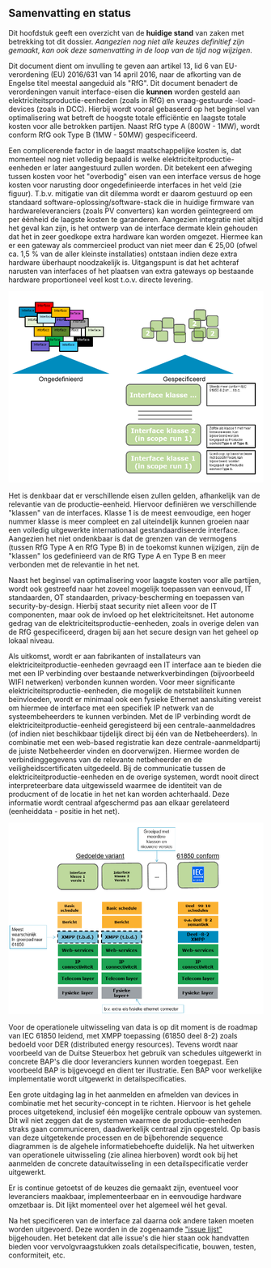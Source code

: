## Samenvatting en status

Dit hoofdstuk geeft een overzicht van de **huidige stand** van zaken met betrekking tot dit dossier. *Aangezien nog niet alle keuzes definitief zijn gemaakt, kan ook deze samenvatting in de loop van de tijd nog wijzigen.*

Dit document dient om invulling te geven aan artikel 13, lid 6 van EU-verordening (EU) 2016/631 van 14 april 2016, naar de afkorting van de Engelse titel meestal aangeduid als "RfG". Dit document benadert de verordeningen vanuit interface-eisen die **kunnen** worden gesteld aan elektriciteitsproductie-eenheden (zoals in RfG) en vraag-gestuurde -load- devices (zoals in DCC). Hierbij wordt vooral gebaseerd op het beginsel van optimalisering wat betreft de hoogste totale efficiëntie en laagste totale kosten voor alle betrokken partijen. Naast RfG type A (800W - 1MW), wordt conform RfG ook Type B (1MW - 50MW) gespecificeerd.

Een complicerende factor in de laagst maatschappelijke kosten is, dat momenteel nog niet volledig bepaald is welke elektriciteitproductie-eenheden er later aangestuurd zullen worden. Dit betekent een afweging tussen kosten voor het "overbodig" eisen van een interface versus de hoge kosten voor narusting door ongedefinieerde interfaces in het veld (zie figuur). T.b.v. mitigatie van dit dilemma wordt er daarom gestuurd op een standaard software-oplossing/software-stack die in huidige firmware van hardwareleveranciers (zoals PV converters) kan worden geïntegreerd om per éénheid de laagste kosten te garanderen. Aangezien integratie niet altijd het geval kan zijn, is het ontwerp van de interface dermate klein gehouden dat het in zeer goedkope extra hardware kan worden omgezet. Hiermee kan er een gateway als commercieel product van niet meer dan € 25,00 (ofwel ca. 1,5 % van de aller kleinste installaties) ontstaan indien deze extra hardware überhaupt noodzakelijk is. Uitgangspunt is dat het achteraf narusten van interfaces of het plaatsen van extra gateways op bestaande hardware proportioneel veel kost t.o.v. directe levering. 

![](/assets/180123_EUDevicesResponsibilitySGAM_UCs_13.png)

Het is denkbaar dat er verschillende eisen zullen gelden, afhankelijk van de relevantie van de productie-eenheid. Hiervoor definiëren we verschillende "klassen" van de interfaces. Klasse 1 is de meest eenvoudige, een hoger nummer klasse is meer compleet en zal uiteindelijk kunnen groeien naar een volledig uitgewerkte internationaal gestandaardiseerde interface. Aangezien het niet ondenkbaar is dat de grenzen van de vermogens (tussen RfG Type A en RfG Type B) in de toekomst kunnen wijzigen, zijn de "klassen" los gedefinieerd van de RfG Type A en Type B en meer verbonden met de relevantie in het net.

Naast het beginsel van optimalisering voor laagste kosten voor alle partijen, wordt ook gestreefd naar het zoveel mogelijk toepassen van eenvoud, IT standaarden, OT standaarden, privacy-bescherming en toepassen van security-by-design. Hierbij staat security niet alleen voor de IT componenten, maar ook de invloed op het elektriciteitsnet. Het autonome gedrag van de elektriciteitsproductie-eenheden, zoals in overige delen van de RfG gespecificeerd, dragen bij aan het secure design van het geheel op lokaal niveau. 

Als uitkomst, wordt er aan fabrikanten of installateurs van elektriciteitproductie-eenheden gevraagd een IT interface aan te bieden die met een IP verbinding over bestaande netwerkverbindingen (bijvoorbeeld WIFI netwerken) verbonden kunnen worden. Voor meer significante elektriciteitsproductie-eenheden, die mogelijk de netstabiliteit kunnen beïnvloeden, wordt er minimaal ook een fysieke Ethernet aansluiting vereist om hiermee de interface met een specifiek IP netwerk van de systeembeheerders te kunnen verbinden. Met de IP verbinding wordt de elektriciteitproductie-eenheid geregisteerd bij een centrale-aanmeldadres (of indien niet beschikbaar tijdelijk direct bij één van de Netbeheerders). In combinatie met een web-based registratie kan deze centrale-aanmeldpartij de juiste Netbeheerder vinden en doorverwijzen. Hiermee worden de verbindinggegevens van de relevante netbeheerder en de veiligheidscertificaten uitgedeeld. Bij de communicatie tussen de elektriciteitproductie-eenheden en de overige systemen, wordt nooit direct interpreteerbare data uitgewisseld waarmee de identiteit van de producment of de locatie in het net kan worden achterhaald. Deze informatie wordt centraal afgeschermd pas aan elkaar gerelateerd (eenheiddata - positie in het net). 

![](/assets/180123_EUDevicesResponsibilitySGAM_UCs_14.png)

Voor de operationele uitwisseling van data is op dit moment is de roadmap van IEC 61850 leidend, met XMPP toepassing (61850 deel 8-2) zoals bedoeld voor DER (distributed energy resources). Tevens wordt naar voorbeeld van de Duitse Steuerbox het gebruik van schedules uitgewerkt in concrete BAP's die door leveranciers kunnen worden toegepast. Een voorbeeld BAP is bijgevoegd en dient ter illustratie. Een BAP voor werkelijke implementatie wordt uitgewerkt in detailspecificaties.

Een grote uitdaging lag in het aanmelden en afmelden van devices in combinatie met het security-concept in te richten. Hiervoor is het gehele proces uitgetekend, inclusief één mogelijke centrale opbouw van systemen. Dit wil niet zeggen dat de systemen waarmee de productie-eenheden straks gaan communiceren, daadwerkelijk centraal zijn opgesteld. Op basis van deze uitgetekende processen en de bijbehorende sequence diagrammen is de algehele informatiebehoefte duidelijk. Na het uitwerken van operationele uitwisseling (zie alinea hierboven) wordt ook bij het aanmelden de concrete datauitwisseling in een detailspecificatie verder uitgewerkt. 

Er is continue getoetst of de keuzes die gemaakt zijn, eventueel voor leveranciers maakbaar, implementeerbaar en in eenvoudige hardware omzetbaar is. Dit lijkt momenteel over het algemeel wél het geval. 

Na het specificeren van de interface zal daarna ook andere taken moeten worden uitgevoerd. Deze worden in de zogenaamde ["issue lijst"](https://github.com/NetbeheerNederland/Interfacespecificatie-elektriciteit-productie-eenheden-RfG/issues) bijgehouden. Het betekent dat alle issue's die hier staan ook handvatten bieden voor vervolgvraagstukken zoals detailspecificatie, bouwen, testen, conformiteit, etc.

